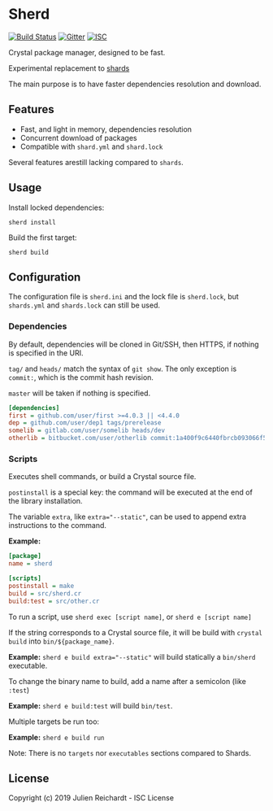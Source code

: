 # Sherd

[![Build Status](https://cloud.drone.io/api/badges/j8r/sherd/status.svg)](https://cloud.drone.io/j8r/sherd)
[![Gitter](https://img.shields.io/badge/chat-on_gitter-red.svg?style=flat-square)](https://gitter.im/crystal-sherd/community)
[![ISC](https://img.shields.io/badge/License-ISC-blue.svg?style=flat-square)](https://en.wikipedia.org/wiki/ISC_license)

Crystal package manager, designed to be fast.

Experimental replacement to [shards](https://github.com/crystal-lang/shards)

The main purpose is to have faster dependencies resolution and download.

## Features

- Fast, and light in memory,  dependencies resolution 
- Concurrent download of packages
- Compatible with `shard.yml` and `shard.lock`

Several features arestill lacking compared to `shards`.

## Usage

Install locked dependencies:

`sherd install`

Build the first target:

`sherd build`

## Configuration

The configuration file is `sherd.ini` and the lock file is `sherd.lock`,
but `shards.yml` and `shards.lock` can still be used.

### Dependencies

By default, dependencies will be cloned in Git/SSH, then HTTPS, if nothing is specified in the URI.

`tag/` and `heads/` match the syntax of `git show`. The only exception is `commit:`, which is the commit hash revision.

`master` will be taken if nothing is specified.

```ini
[dependencies]
first = github.com/user/first >=4.0.3 || <4.4.0
dep = github.com/user/dep1 tags/prerelease
somelib = gitlab.com/user/somelib heads/dev
otherlib = bitbucket.com/user/otherlib commit:1a400f9c6440fbrcb093066f54959eg9fbde5659
```

### Scripts

Executes shell commands, or build a Crystal source file.

`postinstall` is a special key: the command will be executed at the end of the library installation.

The variable `extra`, like `extra="--static"`, can be used to append extra instructions to the command.

**Example:**

```ini
[package]
name = sherd

[scripts]
postinstall = make
build = src/sherd.cr
build:test = src/other.cr
```

To run a script, use `sherd exec [script name]`, or `sherd e [script name]`

If the string corresponds to a Crystal source file, it will be build with `crystal build` into `bin/${package_name}`.

**Example:** `sherd e build extra="--static"` will build statically a `bin/sherd` executable.

To change the binary name to build, add a name after a semicolon (like `:test`)

**Example:** `sherd e build:test` will build `bin/test`.

Multiple targets be run too:

**Example:** `sherd e build run`

Note: There is no `targets` nor `executables` sections compared to Shards.

## License

Copyright (c) 2019 Julien Reichardt - ISC License

